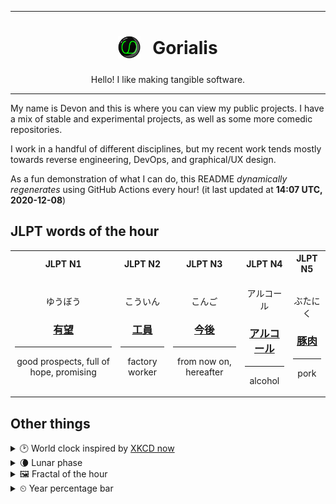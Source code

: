 ***

<h1 align="center">
<sub>
    <img src="readme/resources/avatar.png" height="36">
</sub>
&nbsp;
Gorialis
</h1>
<p align="center">
Hello! I like making tangible software.
</p>

***

My name is Devon and this is where you can view my public projects. I have a mix of stable and experimental projects, as well as some more comedic repositories.

I work in a handful of different disciplines, but my recent work tends mostly towards reverse engineering, DevOps, and graphical/UX design.

As a fun demonstration of what I can do, this README *dynamically regenerates* using GitHub Actions every hour! (it last updated at **14:07 UTC, 2020-12-08**)

<h2>JLPT words of the hour</h2>
<table>
    <tr>
        <th>JLPT N1</th>
        <th>JLPT N2</th>
        <th>JLPT N3</th>
        <th>JLPT N4</th>
        <th>JLPT N5</th>
    </tr>
    <tr>
        <td>
            <p align="center">ゆうぼう</p>
            <h3 align="center"><b><a href="https://jisho.org/search/%E6%9C%89%E6%9C%9B">有望</a></b></h3>
            <hr>
            <p align="center">good prospects,<wbr> full of hope,<wbr> promising</p>
        </td>
        <td>
            <p align="center">こういん</p>
            <h3 align="center"><b><a href="https://jisho.org/search/%E5%B7%A5%E5%93%A1">工員</a></b></h3>
            <hr>
            <p align="center">factory worker</p>
        </td>
        <td>
            <p align="center">こんご</p>
            <h3 align="center"><b><a href="https://jisho.org/search/%E4%BB%8A%E5%BE%8C">今後</a></b></h3>
            <hr>
            <p align="center">from now on,<wbr> hereafter</p>
        </td>
        <td>
            <p align="center">アルコール</p>
            <h3 align="center"><b><a href="https://jisho.org/search/%E3%82%A2%E3%83%AB%E3%82%B3%E3%83%BC%E3%83%AB">アルコール</a></b></h3>
            <hr>
            <p align="center">alcohol</p>
        </td>
        <td>
            <p align="center">ぶたにく</p>
            <h3 align="center"><b><a href="https://jisho.org/search/%E8%B1%9A%E8%82%89">豚肉</a></b></h3>
            <hr>
            <p align="center">pork</p>
        </td>
    </tr>
</table>

<h2>Other things</h2>
<details>
<summary>🕑  World clock inspired by <a href="https://xkcd.com/now">XKCD now</a></summary>

> <img src="generated/now.png" width="512">

</details>
<details>
<summary>🌘 Lunar phase</summary>

The moon is approximately 81.42% through its phase (Waning Crescent).

</details>
<details>
<summary>&#x1f5bc; Fractal of the hour</summary>

> <img src="generated/fractal.png" width="512">

</details>
<details>
<summary>&#x23f2; Year percentage bar</summary>
<pre><code>2020 [██████████████████▁▁] 93.60%</code></pre>
</details>
